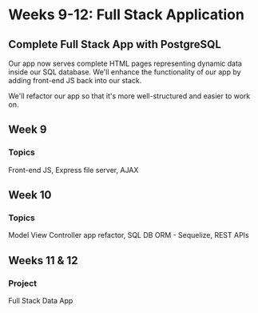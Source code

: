 # Weeks 9-12: Full Stack Application

## **Complete Full Stack App with PostgreSQL**

Our app now serves complete HTML pages representing dynamic data inside our SQL database. We'll enhance the functionality of our app by adding front-end JS back into our stack.

We'll refactor our app so that it's more well-structured and easier to work on.

## **Week 9**

### Topics

Front-end JS, Express file server, AJAX

## **Week 10**

### Topics

Model View Controller app refactor, SQL DB ORM - Sequelize, REST APIs

## Weeks 11 & 12

### Project

Full Stack Data App

